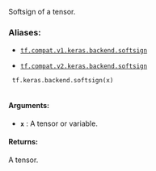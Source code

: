 Softsign of a tensor.



### Aliases:

- [ `tf.compat.v1.keras.backend.softsign` ](/api_docs/python/tf/keras/backend/softsign)

- [ `tf.compat.v2.keras.backend.softsign` ](/api_docs/python/tf/keras/backend/softsign)



```
 tf.keras.backend.softsign(x)
 
```



#### Arguments:

- **`x`** : A tensor or variable.



#### Returns:
A tensor.

